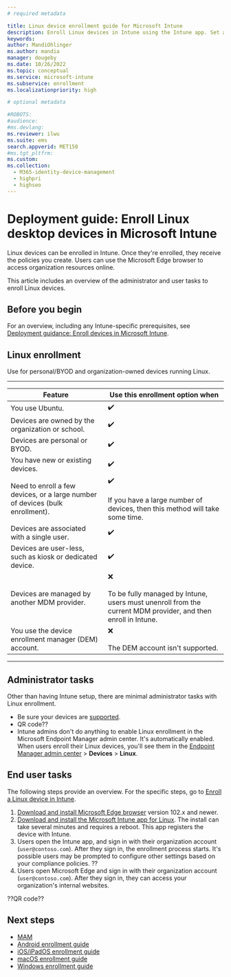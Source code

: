 ```yaml
---
# required metadata

title: Linux device enrollment guide for Microsoft Intune
description: Enroll Linux devices in Intune using the Intune app. Set an overview of the administrator and end user tasks to enroll devices.
keywords:
author: MandiOhlinger
ms.author: mandia
manager: dougeby
ms.date: 10/26/2022
ms.topic: conceptual
ms.service: microsoft-intune
ms.subservice: enrollment
ms.localizationpriority: high

# optional metadata

#ROBOTS:
#audience:
#ms.devlang:
ms.reviewer: ilwu
ms.suite: ems
search.appverid: MET150
#ms.tgt_pltfrm:
ms.custom:
ms.collection: 
  - M365-identity-device-management
  - highpri
  - highseo
---
```



# Deployment guide: Enroll Linux desktop devices in Microsoft Intune

Linux devices can be enrolled in Intune. Once they're enrolled, they receive the policies you create. Users can use the Microsoft Edge browser to access organization resources online.

This article includes an overview of the administrator and user tasks to enroll Linux devices.

## Before you begin

For an overview, including any Intune-specific prerequisites, see [Deployment guidance: Enroll devices in Microsoft Intune](deployment-guide-enrollment.md).

## Linux enrollment

Use for personal/BYOD and organization-owned devices running Linux.

---
| Feature | Use this enrollment option when |
| --- | --- |
| You use Ubuntu. | ✔️ |
| Devices are owned by the organization or school. | ✔️ |
| Devices are personal or BYOD. | ✔️  |
| You have new or existing devices. | ✔️ |
| Need to enroll a few devices, or a large number of devices (bulk enrollment). | ✔️ <br/><br/> If you have a large number of devices, then this method will take some time. |
| Devices are associated with a single user. | ✔️ |
| Devices are user-less, such as kiosk or dedicated device. | ✔️ |
| Devices are managed by another MDM provider. | ❌ <br/><br/> To be fully managed by Intune, users must unenroll from the current MDM provider, and then enroll in Intune. |
| You use the device enrollment manager (DEM) account. | ❌ <br/><br/> The DEM account isn't supported. |

---

## Administrator tasks

Other than having Intune setup, there are minimal administrator tasks with Linux enrollment.

- Be sure your devices are [supported](supported-devices-browsers.md).
- QR code??
- Intune admins don't do anything to enable Linux enrollment in the Microsoft Endpoint Manager admin center. It's automatically enabled. When users enroll their Linux devices, you'll see them in the [Endpoint Manager admin center](https://go.microsoft.com/fwlink/?linkid=2109431) > **Devices** > **Linux**.

## End user tasks

The following steps provide an overview. For the specific steps, go to [Enroll a Linux device in Intune](../user-help/enroll-device-linux.md).

1. [Download and install Microsoft Edge browser](https://www.microsoft.com/edge) version 102.x and newer.
2. [Download and install the Microsoft Intune app for Linux](../user-help/microsoft-intune-app-linux.md). The install can take several minutes and requires a reboot. This app registers the device with Intune.
3. Users open the Intune app, and sign in with their organization account (`user@contoso.com`). After they sign in, the enrollment process starts. It's possible users may be prompted to configure other settings based on your compliance policies. ??
4. Users open Microsoft Edge and sign in with their organization account (`user@contoso.com`). After they sign in, they can access your organization's internal websites.

??QR code??

## Next steps

- [MAM](deployment-guide-enrollment-mamwe.md)
- [Android enrollment guide](deployment-guide-enrollment-android.md)
- [iOS/iPadOS enrollment guide](deployment-guide-enrollment-ios-ipados.md)
- [macOS enrollment guide](deployment-guide-enrollment-macos.md)
- [Windows enrollment guide](deployment-guide-enrollment-windows.md)
